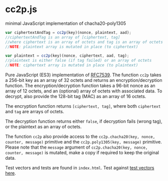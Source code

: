 # cc2p.js
minimal JavaScript implementation of chacha20-poly1305

```javascript
var ciphertextAndTag = cc2p(key)(nonce, plaintext, aad);
//ciphertextAndTag is an array of [ciphertext, tag]
//where ciphertext is an array of octets and tag is an array of octets
//NOTE: plaintext array is mutated in place (to ciphertext)

var plaintext = cc2p(key)(nonce, ciphertext, aad, tag);
//plaintext is either false (if tag failed) or an array of octets
//NOTE: ciphertext array is mutated in place (to plaintext)
```

Pure JavaScript (ES3) implementation of [RFC7539](https://tools.ietf.org/html/rfc7539). The function `cc2p` takes a 256-bit key as an array of 32 octets and returns an encryption/decryption function. The encryption/decryption function takes a 96-bit nonce as an array of 12 octets, and an (optional) array of octets with associated data. To decrypt, also provide the 128-bit tag (MAC) as an array of 16 octets.

The encryption function returns `[ciphertext, tag]`, where both `ciphertext` and `tag` are arrays of octets.

The decryption function returns either `false`, if decryption fails (wrong tag), or the plaintext as an array of octets.

The function `cc2p` also provide access to the `cc2p.chacha20(key, nonce, counter, message)` primitive and the `cc2p.poly1305(key, message)` primitive. Please note that the `message` argument of `cc2p.chacha20(key, nonce, counter, message)` is mutated, make a copy if required to keep the original data.

Test vectors and tests are found in `index.html`. Test against [test vectors here](https://tomaslangkaas.github.io/cc2p.js/).
